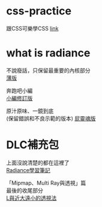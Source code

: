# css-practice
跟CSS可樂學CSS [link](https://htmlpreview.github.io/?https://github.com/xwc2021/what-is-radiance/blob/main/learn_css_with_csscoke.html) 

# what is radiance

不說廢話，只保留最重要的內核部分  
[薄版](https://htmlpreview.github.io/?https://github.com/xwc2021/css-practice/blob/main/what_is_radiance.html)  

奔跑吧小編  
[小編修訂版](https://htmlpreview.github.io/?https://github.com/xwc2021/css-practice/blob/main/editor_version/what_is_radiance.html)  

原汁原味、一鏡到底  
(保留錯誤和不良示範的版本)
[屁靈魂版](https://htmlpreview.github.io/?https://github.com/xwc2021/css-practice/blob/main/pi_version/what_is_radiance2.html)

# DLC補充包

上面沒說清楚的都在這裡了  
[Radiance學習筆記](https://gpnnotes.blogspot.com/2022/03/radiance.html)

「Mipmap、Multi Ray與透視」篇  
最後的收尾部分  
[L與近大遠小的透視法](https://gpnnotes.blogspot.com/2022/03/lo.html)
